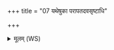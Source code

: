 +++
title = "07 यथेषुका परापतदवसृष्टाधि"

+++
<details><summary>मूलम् (WS)</summary>

यथेषुका परापतदवसृष्टाधि धन्वनः ।  
एवा ते मूत्रमुच्यतां बहिर्बालिति सर्वकम् ॥ ८ ॥
</details>
